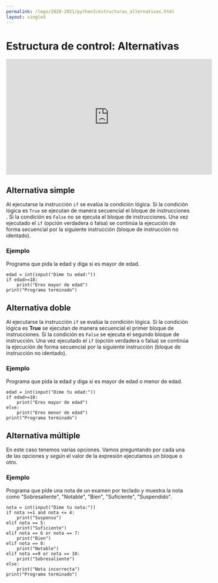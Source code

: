 ```yaml
---
permalink: /lmgs/2020-2021/python3/estructuras_alternativas.html
layout: single3
---
```


# Estructura de control: Alternativas

<iframe width="560" height="315" src="https://www.youtube.com/embed/Soh5VqukYOs" frameborder="0" allow="accelerometer; autoplay; clipboard-write; encrypted-media; gyroscope; picture-in-picture" allowfullscreen></iframe>

## Alternativa simple

Al ejecutarse la instrucción `if` se evalúa la condición lógica. Si la condición lógica es `True` se ejecutan de manera secuencial el bloque de instrucciones . Si la condición es `False` no se ejecuta el bloque de instrucciones. Una vez ejecutado el `if` (opción verdadera o falsa) se continúa la ejecución de forma secuencial por la siguiente instrucción (bloque de instrucción no identado).

### Ejemplo

Programa que pida la edad y diga si es mayor de edad.

	edad = int(input("Dime tu edad:"))
	if edad>=18:
		print("Eres mayor de edad")
	print("Programa terminado")

## Alternativa doble

Al ejecutarse la instrucción `if` se evalúa la condición lógica. Si la condición lógica es **True** se ejecutan de manera secuencial el primer bloque de instrucciones. Si la condición es `False` se ejecuta el segundo bloque de instrucción.  Una vez ejecutado el `if` (opción verdadera o falsa) se continúa la ejecución de forma secuencial por la siguiente instrucción (bloque de instrucción no identado).

### Ejemplo

Programa que pida la edad y diga si es mayor de edad o menor de edad.

    edad = int(input("Dime tu edad:"))
	if edad>=18:
		print("Eres mayor de edad")
    else:
	    print("Eres menor de edad")
	print("Programa terminado")

## Alternativa múltiple

En este caso tenemos varias opciones. Vamos preguntando por cada una de las opciones y *según* el valor de la expresión ejecutamos un bloque o otro. 

### Ejemplo

Programa que pide una nota de un examen por teclado y muestra la nota como "Sobresaliente", "Notable", "Bien", "Suficiente", "Suspendido".

	nota = int(input("Dime tu nota:"))
	if nota >=1 and nota <= 4:
        print("Suspenso")
    elif nota == 5:
        print("Suficiente")
    elif nota == 6 or nota == 7:
		print("Bien")
    elif nota == 8:
		print("Notable")
    elif nota ==9 or nota == 10:
		print("Sobresaliente")
    else:
		print("Nota incorrecta")
	print("Programa terminado")

